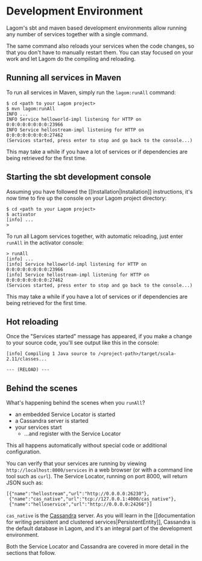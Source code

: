 # Development Environment

Lagom's sbt and maven based development environments allow running any number of services together with a single command.

The same command also reloads your services when the code changes, so that you don't have to manually restart them. You can stay focused on your work and let Lagom do the compiling and reloading.

## Running all services in Maven

To run all services in Maven, simply run the `lagom:runAll` command:

```console
$ cd <path to your Lagom project>
$ mvn lagom:runAll
INFO ...
INFO Service helloworld-impl listening for HTTP on 0:0:0:0:0:0:0:0:23966
INFO Service hellostream-impl listening for HTTP on 0:0:0:0:0:0:0:0:27462
(Services started, press enter to stop and go back to the console...)
```

This may take a while if you have a lot of services or if dependencies are being retrieved for the first time.

## Starting the sbt development console

Assuming you have followed the [[Installation|Installation]] instructions, it's now time to fire up the console on your Lagom project directory:

```console
$ cd <path to your Lagom project>
$ activator
[info] ...
>
```

To run all Lagom services together, with automatic reloading, just enter `runAll` in the activator console:

```console
> runAll
[info] ...
[info] Service helloworld-impl listening for HTTP on 0:0:0:0:0:0:0:0:23966
[info] Service hellostream-impl listening for HTTP on 0:0:0:0:0:0:0:0:27462
(Services started, press enter to stop and go back to the console...)
```

This may take a while if you have a lot of services or if dependencies are being retrieved for the first time.

## Hot reloading

Once the "Services started" message has appeared, if you make a change to your source code, you'll see output like this in the console:

```console
[info] Compiling 1 Java source to /<project-path>/target/scala-2.11/classes...

--- (RELOAD) ---
```

## Behind the scenes

What's happening behind the scenes when you `runAll`?

* an embedded Service Locator is started
* a Cassandra server is started
* your services start
    * ...and register with the Service Locator

This all happens automatically without special code or additional configuration.

You can verify that your services are running by viewing `http://localhost:8000/services` in a web browser (or with a command line tool such as `curl`).  The Service Locator, running on port 8000, will return JSON such as:

```
[{"name":"hellostream","url":"http://0.0.0.0:26230"},
 {"name":"cas_native","url":"tcp://127.0.0.1:4000/cas_native"},
 {"name":"helloservice","url":"http://0.0.0.0:24266"}]
```

`cas_native` is the [Cassandra](http://cassandra.apache.org/) server. As you will learn in the [[documentation for writing persistent and clustered services|PersistentEntity]], Cassandra is the default database in Lagom, and it's an integral part of the development environment.

Both the Service Locator and Cassandra are covered in more detail in the sections that follow.
